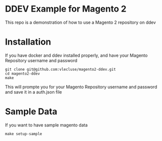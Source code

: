 # DDEV Example for Magento 2
This repo is a demonstration of how to use a Magento 2 repository on ddev
# Installation
If you have docker and ddev installed properly, and have your Magento Repository username and password

```
git clone git@github.com:vlecluse/magento2-ddev.git
cd magento2-ddev
make
```


This will prompte you for your Magento Repository username and password and save it in a auth.json file

# Sample Data
If you want to have sample magento data

```
make setup-sample
```
